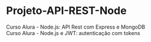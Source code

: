# Projeto-API-REST-Node
<div>Curso Alura - Node.js: API Rest com Express e MongoDB</div>
<div>Curso Alura - Node.js e JWT: autenticação com tokens</div>
